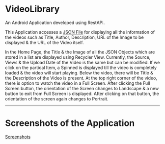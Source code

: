 # VideoLibrary

An Android Application developed using RestAPI.

This Application accesses a [JSON File](https://raw.githubusercontent.com/bikashthapa01/myvideos-android-app/master/data.json) for displaying all the information of the videos such as Title, Author, Description, URL of the Image to be displayed & the URL of the Video itself. 

In the Home Page, the Title & the Image of all the JSON Objects which are stored in a list are displayed using Recycler View. Currently, the Source, Views & the Upload Date of the Video is the same but can be modified. If we click on the partical Item, a Spinned is displayed till the video is completely loaded & the video will start playing. Below the video, there will be Title & the Description of the Video is present. At the top right corner of the video, there is option to watch the video in a Full Screen. After clicking the Full Screen button, the orientation of the Screen changes to Landscape & a new button to exit from Full Screen is displayed. After clicking on that button, the orientation of the screen again changes to Portrait. 

---

# Screenshots of the Application

[Screenshots](https://github.com/nikhil16kulkarni/VideoLibrary/tree/master/Images)
